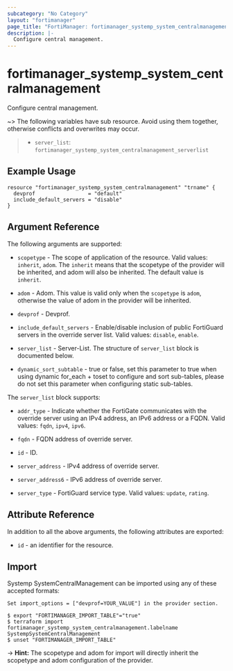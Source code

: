 ```yaml
---
subcategory: "No Category"
layout: "fortimanager"
page_title: "FortiManager: fortimanager_systemp_system_centralmanagement"
description: |-
  Configure central management.
---
```


# fortimanager_systemp_system_centralmanagement
Configure central management.

~> The following variables have sub resource. Avoid using them together, otherwise conflicts and overwrites may occur.
>- `server_list`: `fortimanager_systemp_system_centralmanagement_serverlist`



## Example Usage

```hcl
resource "fortimanager_systemp_system_centralmanagement" "trname" {
  devprof                 = "default"
  include_default_servers = "disable"
}
```

## Argument Reference


The following arguments are supported:

* `scopetype` - The scope of application of the resource. Valid values: `inherit`, `adom`. The `inherit` means that the scopetype of the provider will be inherited, and adom will also be inherited. The default value is `inherit`.
* `adom` - Adom. This value is valid only when the `scopetype` is `adom`, otherwise the value of adom in the provider will be inherited.
* `devprof` - Devprof.

* `include_default_servers` - Enable/disable inclusion of public FortiGuard servers in the override server list. Valid values: `disable`, `enable`.

* `server_list` - Server-List. The structure of `server_list` block is documented below.
* `dynamic_sort_subtable` - true or false, set this parameter to true when using dynamic for_each + toset to configure and sort sub-tables, please do not set this parameter when configuring static sub-tables.

The `server_list` block supports:

* `addr_type` - Indicate whether the FortiGate communicates with the override server using an IPv4 address, an IPv6 address or a FQDN. Valid values: `fqdn`, `ipv4`, `ipv6`.

* `fqdn` - FQDN address of override server.
* `id` - ID.
* `server_address` - IPv4 address of override server.
* `server_address6` - IPv6 address of override server.
* `server_type` - FortiGuard service type. Valid values: `update`, `rating`.



## Attribute Reference

In addition to all the above arguments, the following attributes are exported:
* `id` - an identifier for the resource.

## Import

Systemp SystemCentralManagement can be imported using any of these accepted formats:
```
Set import_options = ["devprof=YOUR_VALUE"] in the provider section.

$ export "FORTIMANAGER_IMPORT_TABLE"="true"
$ terraform import fortimanager_systemp_system_centralmanagement.labelname SystempSystemCentralManagement
$ unset "FORTIMANAGER_IMPORT_TABLE"
```
-> **Hint:** The scopetype and adom for import will directly inherit the scopetype and adom configuration of the provider.
